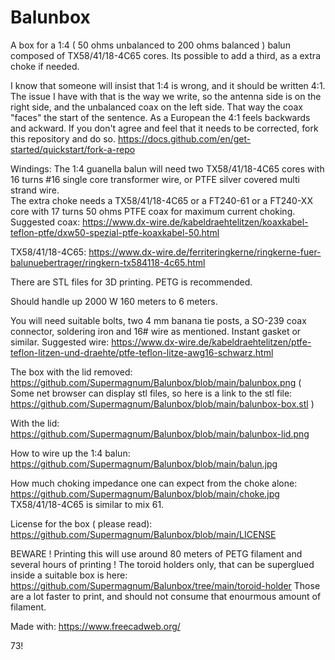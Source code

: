 # Balunbox
A box for a 1:4 ( 50 ohms unbalanced to 200 ohms balanced ) balun composed of  TX58/41/18-4C65 cores.
Its possible to add a third, as a extra choke if needed. 

I know that someone will insist that 1:4 is wrong,
and it should be written 4:1. The issue I have with that is the way we write, so the antenna side is on the right side, and the unbalanced coax on the left side.
That way the coax "faces" the start of the sentence.
As a European the 4:1 feels backwards and ackward.
If you don't agree and feel that it needs to be corrected,
fork this repository and do so.
https://docs.github.com/en/get-started/quickstart/fork-a-repo

Windings:
The 1:4 guanella balun will need two TX58/41/18-4C65 cores with 16 turns #16 single core transformer wire, or PTFE silver covered multi strand wire.  
The extra choke needs a TX58/41/18-4C65 or a FT240-61 or a FT240-XX core with 17 turns 50 ohms PTFE coax for maximum current choking.
Suggested coax: https://www.dx-wire.de/kabeldraehtelitzen/koaxkabel-teflon-ptfe/dxw50-spezial-ptfe-koaxkabel-50.html

TX58/41/18-4C65: https://www.dx-wire.de/ferriteringkerne/ringkerne-fuer-balunuebertrager/ringkern-tx584118-4c65.html


There are STL files for 3D printing. PETG is recommended.

Should handle up 2000 W 160 meters to 6 meters.

You will need suitable bolts, two 4 mm banana tie posts, a SO-239 coax connector, soldering iron and 16# wire as mentioned.
Instant gasket or similar.
Suggested wire:
https://www.dx-wire.de/kabeldraehtelitzen/ptfe-teflon-litzen-und-draehte/ptfe-teflon-litze-awg16-schwarz.html


The box with the lid removed:
https://github.com/Supermagnum/Balunbox/blob/main/balunbox.png
( Some net browser can display stl files, so here is a link to the stl file:
https://github.com/Supermagnum/Balunbox/blob/main/balunbox-box.stl )

With the lid:
https://github.com/Supermagnum/Balunbox/blob/main/balunbox-lid.png

How to wire up the 1:4 balun:
https://github.com/Supermagnum/Balunbox/blob/main/balun.jpg

How much choking impedance one can expect from the choke alone:
https://github.com/Supermagnum/Balunbox/blob/main/choke.jpg
 TX58/41/18-4C65 is similar to mix 61.

License for the box ( please read):
https://github.com/Supermagnum/Balunbox/blob/main/LICENSE

BEWARE ! Printing this will use around 80 meters of PETG filament and several hours of printing !
The toroid holders only, that can be superglued inside a suitable box is here:
https://github.com/Supermagnum/Balunbox/tree/main/toroid-holder
Those are a lot faster to print, and should not consume that enourmous amount of filament.

 

Made with: 
https://www.freecadweb.org/


 73!
